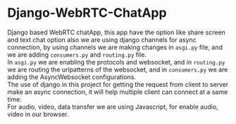 # Django-WebRTC-ChatApp


Django based WebRTC chatApp, this app have the option like share screen and text chat option also
we are using django channels for async connection, by using channels we are making changes in <code>asgi.py</code> file, and we are adding <code>consumers.py</code> and <code>routing.py</code> file.<br>
In <code>asgi.py</code> we are enabling the protocols and websocket, and in <code>routing.py</code> we are routing the urlpatterns of the websocket, and in <code>consumers.py</code> we are adding the AsyncWebsocket configurations.
<br>
The use of django in this project for getting the request from client to server make an async connection, it will help multiple client can connect at a same time.<br>
For audio, video, data transfer we are using Javascript, for enable audio, video in our browser.
